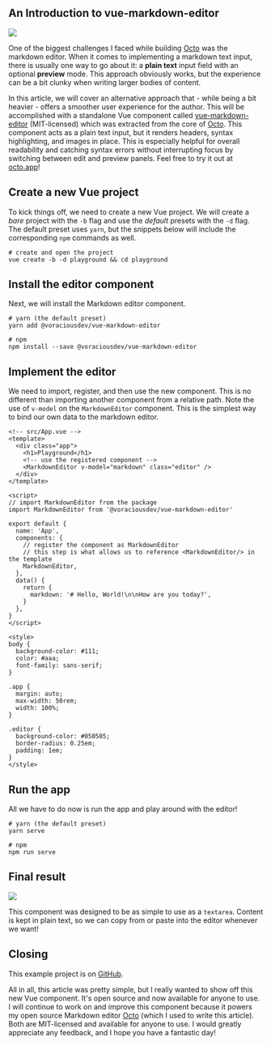 ## An Introduction to vue-markdown-editor

[![](https://raw.githubusercontent.com/voraciousdev/vue-markdown-editor/master/images/screenshot.png)](https://github.com/voraciousdev/vue-markdown-editor)

One of the biggest challenges I faced while building [Octo](https://github.com/voraciousdev/octo) was the markdown editor. When it comes to implementing a markdown text input, there is usually one way to go about it: a **plain text** input field with an optional **preview** mode. This approach obviously works, but the experience can be a bit clunky when writing larger bodies of content.

In this article, we will cover an alternative approach that - while being a bit heavier - offers a smoother user experience for the author. This will be accomplished with a standalone Vue component called [vue-markdown-editor](https://github.com/voraciousdev/vue-markdown-editor) (MIT-licensed) which was extracted from the core of [Octo](https://github.com/voraciousdev/octo). This component acts as a plain text input, but it renders headers, syntax highlighting, and images in place. This is especially helpful for overall readability and catching syntax errors without interrupting focus by switching between edit and preview panels. Feel free to try it out at [octo.app](https://octo.app)!

## Create a new Vue project

To kick things off, we need to create a new Vue project. We will create a _bare_ project with the `-b` flag and use the _default_ presets with the `-d` flag. The default preset uses `yarn`, but the snippets below will include the corresponding `npm` commands as well.

```shell
# create and open the project
vue create -b -d playground && cd playground
```

## Install the editor component

Next, we will install the Markdown editor component.

```shell
# yarn (the default preset)
yarn add @voraciousdev/vue-markdown-editor

# npm
npm install --save @voraciousdev/vue-markdown-editor
```

## Implement the editor

We need to import, register, and then use the new component. This is no different than importing another component from a relative path. Note the use of `v-model` on the `MarkdownEditor` component. This is the simplest way to bind our own data to the markdown editor.

```vue
<!-- src/App.vue -->
<template>
  <div class="app">
    <h1>Playground</h1>
    <!-- use the registered component -->
    <MarkdownEditor v-model="markdown" class="editor" />
  </div>
</template>

<script>
// import MarkdownEditor from the package
import MarkdownEditor from '@voraciousdev/vue-markdown-editor'

export default {
  name: 'App',
  components: {
    // register the component as MarkdownEditor
    // this step is what allows us to reference <MarkdownEditor/> in the template
    MarkdownEditor,
  },
  data() {
    return {
      markdown: '# Hello, World!\n\nHow are you today?',
    }
  },
}
</script>

<style>
body {
  background-color: #111;
  color: #aaa;
  font-family: sans-serif;
}

.app {
  margin: auto;
  max-width: 50rem;
  width: 100%;
}

.editor {
  background-color: #050505;
  border-radius: 0.25em;
  padding: 1em;
}
</style>
```

## Run the app

All we have to do now is run the app and play around with the editor!

```shell
# yarn (the default preset)
yarn serve

# npm
npm run serve
```

## Final result

[![](https://j.gifs.com/4Q1DNJ.gif)](https://youtu.be/LfhkoCAK6aA)

This component was designed to be as simple to use as a `textarea`. Content is kept in plain text, so we can copy from or paste into the editor whenever we want!

## Closing

This example project is on [GitHub](https://github.com/voraciousdev/vue-markdown-editor/tree/master/examples/playground).

All in all, this article was pretty simple, but I really wanted to show off this new Vue component. It's open source and now available for anyone to use. I will continue to work on and improve this component because it powers my open source Markdown editor [Octo](https://github.com/voraciousdev/octo) (which I used to write this article). Both are MIT-licensed and available for anyone to use. I would greatly appreciate any feedback, and I hope you have a fantastic day!